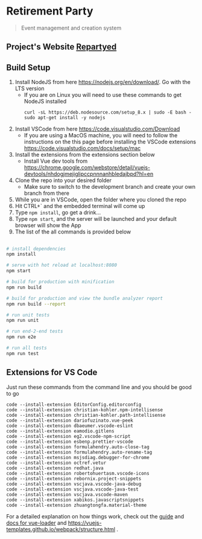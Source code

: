 # Retirement Party

> Event management and creation system

## Project's Website [Repartyed](http://cmpt371g4.usask.ca:8090)

## Build Setup

1. Install NodeJS from here https://nodejs.org/en/download/. Go with the LTS version
   * If you are on Linux you will need to use these commands to get NodeJS installed
      ```
      curl -sL https://deb.nodesource.com/setup_8.x | sudo -E bash -
      sudo apt-get install -y nodejs
      ```
2. Install VSCode from here https://code.visualstudio.com/Download
   * If you are using a MacOS machine, you will need to follow the instructions on the this page before installing the VSCode extensions
   https://code.visualstudio.com/docs/setup/mac
3. Install the extensions from the extensions section below
   * Install Vue dev tools from
   https://chrome.google.com/webstore/detail/vuejs-devtools/nhdogjmejiglipccpnnnanhbledajbpd?hl=en
4. Clone the repo into your desired folder
   * Make sure to switch to the development branch and create your own branch from there
5. While you are in VSCode, open the folder where you cloned the repo
6. Hit CTRL+\` and the embedded terminal will come up
7. Type `npm install`, go get a drink...
8. Type `npm start`, and the server will be launched and your default browser will show the App
9. The list of the all commands is provided below

##

``` bash
# install dependencies
npm install

# serve with hot reload at localhost:8080
npm start

# build for production with minification
npm run build

# build for production and view the bundle analyzer report
npm run build --report

# run unit tests
npm run unit

# run end-2-end tests
npm run e2e

# run all tests
npm run test
```

## Extensions for VS Code
Just run these commands from the command line and you should be good to go
```
code --install-extension EditorConfig.editorconfig
code --install-extension christian-kohler.npm-intellisense
code --install-extension christian-kohler.path-intellisense
code --install-extension dariofuzinato.vue-peek
code --install-extension dbaeumer.vscode-eslint
code --install-extension eamodio.gitlens
code --install-extension eg2.vscode-npm-script
code --install-extension esbenp.prettier-vscode
code --install-extension formulahendry.auto-close-tag
code --install-extension formulahendry.auto-rename-tag
code --install-extension msjsdiag.debugger-for-chrome
code --install-extension octref.vetur
code --install-extension redhat.java
code --install-extension robertohuertasm.vscode-icons
code --install-extension rebornix.project-snippets
code --install-extension vscjava.vscode-java-debug
code --install-extension vscjava.vscode-java-test
code --install-extension vscjava.vscode-maven
code --install-extension xabikos.javascriptsnippets
code --install-extension zhuangtongfa.material-theme
```
For a detailed explanation on how things work, check out the [guide](http://vuejs-templates.github.io/webpack/) and [docs for vue-loader](http://vuejs.github.io/vue-loader) and https://vuejs-templates.github.io/webpack/structure.html .
